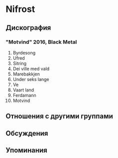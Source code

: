 # Nifrost



## Дискография

### "Motvind" 2016, Black Metal

1. Byrdesong 
2. Ufred 
3. Sitring 
4. Dei ville med vald  
5. Marebakkjen  
6. Under seks lange 
7. Ve 
8. Vaart land 
9. Ferdamann 
10. Motvind 


## Отношения с другими группами


## Обсуждения


## Упоминания


